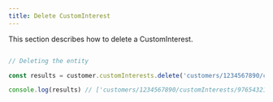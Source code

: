 ```yaml
---
title: Delete CustomInterest 
---
```


This section describes how to delete a CustomInterest.



```javascript

// Deleting the entity

const results = customer.customInterests.delete('customers/1234567890/customInterests')

console.log(results) // ['customers/1234567890/customInterests/9765432177']

```